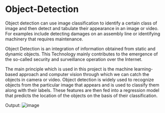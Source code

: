 # Object-Detection
Object detection can use image classification to identify a certain class of image and then detect and tabulate their appearance in an image or video. For examples include detecting damages on an assembly line or identifying machinery that requires maintenance.

Object Detection is an integration of information obtained from static and dynamic objects. This
Technology mainly contributes to the emergence of the so-called security and surveillance
operation over the Internet.

The main principle which is used in this project is the machine learning-based approach and
computer vision through which we can catch the objects in camera or video. Object detection is
widely used to recognize objects from the particular image that appears and is used to classify
them along with their labels. These features are then fed into a regression model that predicts the
location of the objects on the basis of their classification.

Output:
![image](https://user-images.githubusercontent.com/55393019/170027253-0ed6f649-2049-4ef4-af18-b8c4e6331e25.png)

